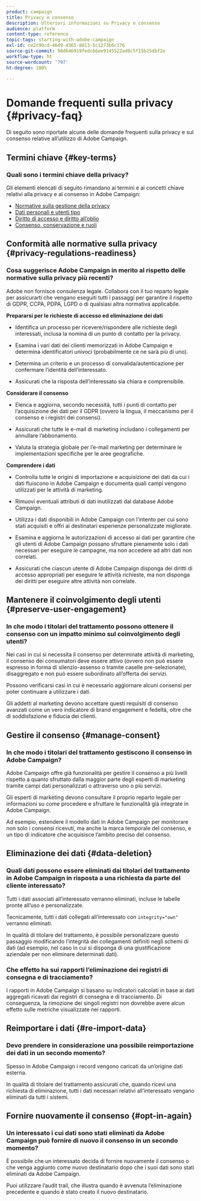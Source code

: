 ```yaml
---
product: campaign
title: Privacy e consenso
description: Ulteriori informazioni su Privacy e consenso
audience: platform
content-type: reference
topic-tags: starting-with-adobe-campaign
exl-id: ce2c90cd-46d9-4365-8013-5c1273b6c176
source-git-commit: 98d646919fedc66ee9145522ad0c5f15b25dbf2e
workflow-type: ht
source-wordcount: '797'
ht-degree: 100%

---
```


# Domande frequenti sulla privacy {#privacy-faq}

Di seguito sono riportate alcune delle domande frequenti sulla privacy e sul consenso relative all’utilizzo di Adobe Campaign.

## Termini chiave {#key-terms}

### Quali sono i termini chiave della privacy?

Gli elementi elencati di seguito rimandano ai termini e ai concetti chiave relativi alla privacy e al consenso in Adobe Campaign:

* [Normative sulla gestione della privacy](../../platform/using/privacy-management.md#privacy-management-regulations)
* [Dati personali e utenti tipo](../../platform/using/privacy-and-recommendations.md#personal-data)
* [Diritto di accesso e diritto all’oblio](../../platform/using/privacy-management.md#right-access-forgotten)
* [Consenso, conservazione e ruoli](../../platform/using/privacy-management.md#consent-retention-roles)

## Conformità alle normative sulla privacy {#privacy-regulations-readiness}

### Cosa suggerisce Adobe Campaign in merito al rispetto delle normative sulla privacy più recenti?

 Adobe non fornisce consulenza legale. Collabora con il tuo reparto legale per assicurarti che vengano eseguiti tutti i passaggi per garantire il rispetto di GDPR, CCPA, PDPA, LGPD o di qualsiasi altra normativa applicabile.

**Prepararsi per le richieste di accesso ed eliminazione dei dati**

* Identifica un processo per ricevere/rispondere alle richieste degli interessati, inclusa la nomina di un punto di contatto per la privacy.

* Esamina i vari dati dei clienti memorizzati in Adobe Campaign e determina identificatori univoci (probabilmente ce ne sarà più di uno).

* Determina un criterio e un processo di convalida/autenticazione per confermare l’identità dell’interessato.

* Assicurati che la risposta dell’interessato sia chiara e comprensibile.

**Considerare il consenso**

* Elenca e aggiorna, secondo necessità, tutti i punti di contatto per l’acquisizione dei dati per il GDPR (ovvero la lingua, il meccanismo per il consenso e i registri dei consensi).

* Assicurati che tutte le e-mail di marketing includano i collegamenti per annullare l’abbonamento.

* Valuta la strategia globale per l’e-mail marketing per determinare le implementazioni specifiche per le aree geografiche.

**Comprendere i dati**

* Controlla tutte le origini di importazione e acquisizione dei dati da cui i dati fluiscono in Adobe Campaign e documenta quali campi vengono utilizzati per le attività di marketing.

* Rimuovi eventuali attributi di dati inutilizzati dal database Adobe Campaign.

* Utilizza i dati disponibili in Adobe Campaign con l’intento per cui sono stati acquisiti e offri ai destinatari esperienze personalizzate migliorate.

* Esamina e aggiorna le autorizzazioni di accesso ai dati per garantire che gli utenti di Adobe Campaign possano sfruttare pienamente solo i dati necessari per eseguire le campagne, ma non accedere ad altri dati non correlati.

* Assicurati che ciascun utente di Adobe Campaign disponga dei diritti di accesso appropriati per eseguire le attività richieste, ma non disponga dei diritti per eseguire altre attività non correlate.

## Mantenere il coinvolgimento degli utenti {#preserve-user-engagement}

### In che modo i titolari del trattamento possono ottenere il consenso con un impatto minimo sul coinvolgimento degli utenti?

Nei casi in cui si necessita il consenso per determinate attività di marketing, il consenso dei consumatori deve essere attivo (ovvero non può essere espresso in forma di silenzio-assenso o tramite caselle pre-selezionate), disaggregato e non può essere subordinato all’offerta dei servizi.

Possono verificarsi casi in cui è necessario aggiornare alcuni consensi per poter continuare a utilizzare i dati.

Gli addetti al marketing devono accettare questi requisiti di consenso avanzati come un vero indicatore di brand engagement e fedeltà, oltre che di soddisfazione e fiducia dei clienti.

## Gestire il consenso {#manage-consent}

### In che modo i titolari del trattamento gestiscono il consenso in Adobe Campaign?

 Adobe Campaign offre già funzionalità per gestire il consenso a più livelli rispetto a quanto sfruttato dalla maggior parte degli esperti di marketing tramite campi dati personalizzati o attraverso uno o più servizi.

Gli esperti di marketing devono consultare il proprio reparto legale per informazioni su come procedere e sfruttare le funzionalità già integrate in Adobe Campaign.

Ad esempio, estendere il modello dati in Adobe Campaign per monitorare non solo i consensi ricevuti, ma anche la marca temporale del consenso, e un tipo di indicatore che acquisisce l’ambito preciso del consenso.

## Eliminazione dei dati {#data-deletion}

### Quali dati possono essere eliminati dai titolari del trattamento in Adobe Campaign in risposta a una richiesta da parte del cliente interessato?

Tutti i dati associati all’interessato verranno eliminati, incluse le tabelle pronte all’uso e personalizzate.

Tecnicamente, tutti i dati collegati all’interessato con `integrity="own"` verranno eliminati.

In qualità di titolare del trattamento, è possibile personalizzare questo passaggio modificando l’integrità dei collegamenti definiti negli schemi di dati (ad esempio, nel caso in cui si disponga di una giustificazione aziendale per non eliminare determinati dati).

### Che effetto ha sui rapporti l’eliminazione dei registri di consegna e di tracciamento?

I rapporti in Adobe Campaign si basano su indicatori calcolati in base ai dati aggregati ricavati dai registri di consegna e di tracciamento. Di conseguenza, la rimozione dei singoli registri non dovrebbe avere alcun effetto sulle metriche visualizzate nei rapporti.

## Reimportare i dati {#re-import-data}

### Devo prendere in considerazione una possibile reimportazione dei dati in un secondo momento?

Spesso in Adobe Campaign i record vengono caricati da un’origine dati esterna.

In qualità di titolare del trattamento assicurati che, quando ricevi una richiesta di eliminazione, tutti i dati necessari relativi all’interessato vengano eliminati da tutti i sistemi.

## Fornire nuovamente il consenso {#opt-in-again}

### Un interessato i cui dati sono stati eliminati da Adobe Campaign può fornire di nuovo il consenso in un secondo momento?

È possibile che un interessato decida di fornire nuovamente il consenso o che venga aggiunto come nuovo destinatario dopo che i suoi dati sono stati eliminati da Adobe Campaign.

Puoi utilizzare l’audit trail, che illustra quando è avvenuta l’eliminazione precedente e quando è stato creato il nuovo destinatario.
